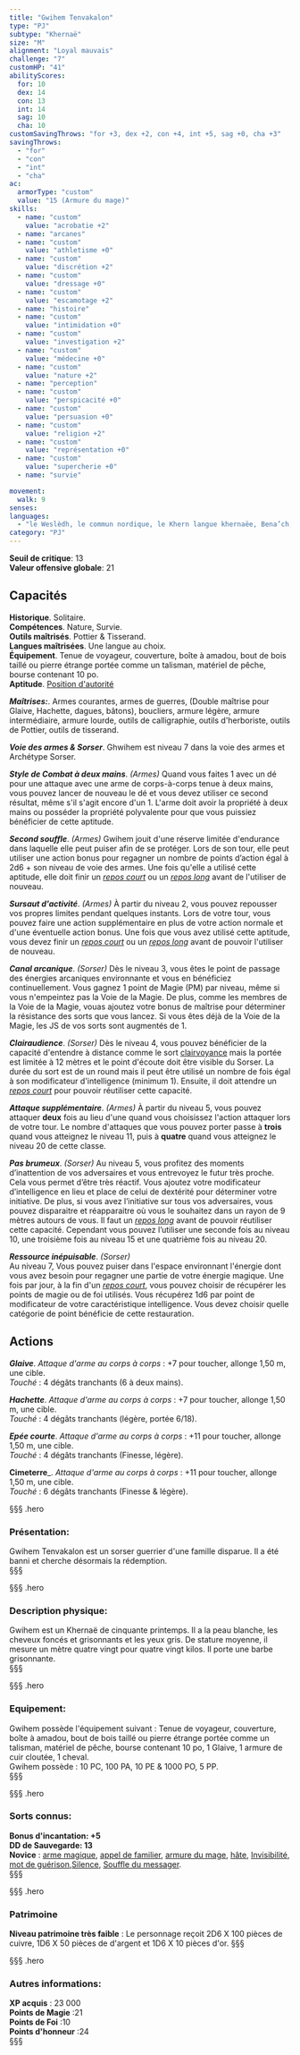 ```yaml
---
title: "Gwihem Tenvakalon"
type: "PJ"
subtype: "Khernaë"
size: "M"
alignment: "Loyal mauvais"
challenge: "7"
customHP: "41"
abilityScores:
  for: 10
  dex: 14
  con: 13
  int: 14
  sag: 10
  cha: 10
customSavingThrows: "for +3, dex +2, con +4, int +5, sag +0, cha +3"
savingThrows:
  - "for"
  - "con"
  - "int"
  - "cha"
ac:
  armorType: "custom"
  value: "15 (Armure du mage)"
skills:
  - name: "custom"
    value: "acrobatie +2"
  - name: "arcanes"
  - name: "custom"
    value: "athletisme +0"
  - name: "custom"
    value: "discrétion +2"
  - name: "custom"
    value: "dressage +0"  
  - name: "custom"
    value: "escamotage +2"
  - name: "histoire"
  - name: "custom"
    value: "intimidation +0"
  - name: "custom"
    value: "investigation +2"
  - name: "custom"
    value: "médecine +0"
  - name: "custom"
    value: "nature +2"
  - name: "perception"
  - name: "custom"
    value: "perspicacité +0"
  - name: "custom"
    value: "persuasion +0"
  - name: "custom"
    value: "religion +2"
  - name: "custom"
    value: "représentation +0"
  - name: "custom"
    value: "supercherie +0"
  - name: "survie"

movement:
  walk: 9
senses:
languages:
  - "le Weslèdh, le commun nordique, le Khern langue khernaëe, Bena’ch,  l'Alcath/l'Alcane le commun impérial, le Mèlde"
category: "PJ"
---
```

**Seuil de critique**: 13      
**Valeur offensive globale**: 21   
## Capacités
**Historique**. Solitaire.   
**Compétences**. Nature, Survie.   
**Outils maîtrisés**. Pottier & Tisserand.  
**Langues maîtrisées**. Une langue au choix.  
**Équipement**.  Tenue de voyageur, couverture, boîte à amadou, bout de bois taillé ou pierre étrange portée comme un talisman, matériel de pêche, bourse contenant 10 po.   
**Aptitude**. [Position d'autorité](/personnalite-et-historique/#besoin-de-personne)   

_**Maîtrises:**_. Armes courantes, armes de guerres, (Double maîtrise pour Glaive, Hachette, dagues, bâtons), boucliers, armure légère, armure intermédiaire, armure lourde, outils de calligraphie, outils d'herboriste, outils de Pottier, outils de tisserand.

_**Voie des armes & Sorser**_. Ghwihem est niveau 7 dans la voie des armes et Archétype Sorser.

_**Style de Combat à deux mains**_. *(Armes)* Quand vous faites 1 avec un dé pour une attaque avec une arme de corps-à-corps tenue à deux mains, vous pouvez lancer de nouveau le dé et vous devez utiliser ce second résultat, même s'il s'agit encore d'un 1. L'arme doit avoir la propriété à deux mains ou posséder la propriété polyvalente pour que vous puissiez bénéficier de cette aptitude.   

_**Second souffle**_. *(Armes)* Gwihem jouit d'une réserve limitée d'endurance dans laquelle elle peut puiser afin de se protéger. Lors de son tour, elle peut utiliser une action bonus pour regagner un nombre de points d’action égal à 2d6 + son niveau de voie des armes. Une fois qu'elle a utilisé cette aptitude, elle doit finir un [_repos court_](/gerer-la-sante-du-personnage/#repos-court) ou un [_repos long_](/gerer-la-sante-du-personnage/#repos-long) avant de l'utiliser de nouveau.

_**Sursaut d'activité**_. *(Armes)* À partir du niveau 2, vous pouvez repousser vos propres limites pendant quelques instants. Lors de votre tour, vous pouvez faire une action supplémentaire en plus de votre action normale et d'une éventuelle action bonus. Une fois que vous avez utilisé cette aptitude, vous devez finir un [_repos court_](/gerer-la-sante-du-personnage/#repos-court) ou un [_repos long_](/gerer-la-sante-du-personnage/#repos-long) avant de pouvoir l'utiliser de nouveau.

_**Canal arcanique**_. *(Sorser)* Dès le niveau 3, vous êtes le point de passage des énergies arcaniques environnante et vous en bénéficiez continuellement. Vous gagnez 1 point de Magie (PM) par niveau, même si vous n'empeintez pas la Voie de la Magie. De plus, comme les membres de la Voie de la Magie, vouas ajoutez votre bonus de maîtrise pour déterminer la résistance des sorts que vous lancez. Si vous êtes déjà de la Voie de la Magie, les JS de vos sorts sont augmentés de 1.   

_**Clairaudience**_. *(Sorser)* Dès le niveau 4, vous pouvez bénéficier de la capacité d'entendre à distance comme le sort [clairvoyance](/grimoire/clairvoyance) mais la portée est limitée à 12 mètres et le point d'écoute doit être visible du Sorser. La durée du sort est de un round mais il peut être utilisé un nombre de fois égal à son modificateur d'intelligence (minimum 1). Ensuite, il doit attendre un [_repos court_](/gerer-la-sante-du-personnage/#repos-court) pour pouvoir réutiliser cette capacité.    

_**Attaque supplémentaire**_. *(Armes)* À partir du niveau 5, vous pouvez attaquer **deux** fois au lieu d'une quand vous choisissez l'action attaquer lors de votre tour.
Le nombre d'attaques que vous pouvez porter passe à **trois** quand vous atteignez le niveau 11, puis à **quatre** quand vous atteignez le niveau 20 de cette classe.  

_**Pas brumeux**_. *(Sorser)* Au niveau 5, vous profitez des moments d’inattention de vos adversaires et vous entrevoyez le futur très proche. Cela vous permet d’être très réactif. Vous ajoutez votre modificateur d’intelligence en lieu et place de celui de dextérité pour déterminer votre initiative. De plus, si vous avez l’initiative sur tous vos adversaires, vous pouvez disparaitre et réapparaitre où vous le souhaitez dans un rayon de 9 mètres autours de vous. Il faut un [_repos long_](/gerer-la-sante-du-personnage/#repos-long) avant de pouvoir réutiliser cette capacité. Cependant vous pouvez l’utiliser une seconde fois au niveau 10, une troisième fois au niveau 15 et une quatrième fois au niveau 20.   

_**Ressource inépuisable**_. *(Sorser)*  
Au niveau 7, Vous pouvez puiser dans l'espace environnant l'énergie dont vous avez besoin pour regagner une partie de votre énergie magique. Une fois par jour, à la fin d'un [_repos court_](/gerer-la-sante-du-personnage/#repos-court), vous pouvez choisir de récupérer les points de magie ou de foi utilisés. Vous récupérez 1d6 par point de modificateur de votre caractéristique intelligence. Vous devez choisir quelle catégorie de point bénéficie de cette restauration.

## Actions

_**Glaive**_. _Attaque d'arme au corps à corps_ : +7 pour toucher, allonge 1,50 m, une cible.  
_Touché_ : 4 dégâts tranchants (6 à deux mains).

_**Hachette**_. _Attaque d'arme au corps à corps_ : +7 pour toucher, allonge 1,50 m, une cible.  
_Touché_ : 4 dégâts tranchants (légère, portée 6/18).

_**Epée courte**_. _Attaque d'arme au corps à corps_ : +11 pour toucher, allonge 1,50 m, une cible.  
_Touché_ : 4 dégâts tranchants (Finesse, légère).  

**Cimeterre**_. _Attaque d'arme au corps à corps_ : +11 pour toucher, allonge 1,50 m, une cible.  
_Touché_ : 6 dégâts tranchants (Finesse & légère).  



§§§ .hero
### Présentation:  
Gwihem Tenvakalon est un sorser guerrier d'une famille disparue. Il a été banni et cherche désormais la rédemption.  
§§§

§§§ .hero
### Description physique:  
Gwihem est un Khernaë de cinquante printemps. Il a la peau blanche, les cheveux foncés et grisonnants et les yeux gris. De stature moyenne, il mesure un mètre quatre vingt pour quatre vingt kilos. Il porte une barbe grisonnante.   
§§§

§§§ .hero
### Equipement:  
Gwihem possède l'équipement suivant : Tenue de voyageur, couverture, boîte à amadou, bout de bois taillé ou pierre étrange portée comme un talisman, matériel de pêche, bourse contenant 10 po, 1 Glaive, 1 armure de cuir cloutée, 1 cheval.  
Gwihem possède : 10 PC, 100 PA, 10 PE & 1000 PO, 5 PP.  
§§§

§§§ .hero
### Sorts connus:  
**Bonus d'incantation: +5**  
**DD de Sauvegarde: 13**  
**Novice** : [arme magique](/grimoire/arme-magique), [appel de familier](/grimoire/appel-de-familier), [armure du mage](/grimoire/armure-du-mage), [hâte](/grimoire/hate), [Invisibilité](/grimoire/invisibilite), [mot de guérison](/grimoire/mot-de-guerison),[Silence](/grimoire/silence), [Souffle du messager](/grimoire/souffle-du-messager).  
§§§

§§§ .hero
### Patrimoine  
**Niveau patrimoine très faible** : Le personnage reçoit 2D6 X 100 pièces de cuivre, 1D6 X 50 pièces de d'argent et 1D6 X 10 pièces d'or.
§§§

§§§ .hero
### Autres informations:  
**XP acquis** : 23 000   
**Points de Magie** :21   
**Points de Foi** :10    
**Points d'honneur** :24    
§§§
